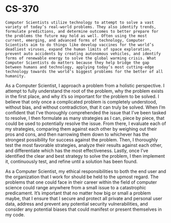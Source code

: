 # CS-370
	Computer Scientists utilize technology to attempt to solve a vast variety of today’s real-world problems. They also identify trends, formulate predictions, and determine outcomes to better prepare for the problems the future may hold as well. Often using the most current, emerging, and advanced forms of technology, Computer Scientists aim to do things like develop vaccines for the world’s deadliest viruses, expand the human limits of space exploration, prevent auto accidents by creating autonomous vehicles, and identify forms of renewable energy to solve the global warming crisis. What Computer Scientists do matters because they help bridge the gap between humans and technology, applying today’s most cutting-edge technology towards the world’s biggest problems for the better of all humanity. 
        
  As a Computer Scientist, I approach a problem from a holistic perspective. I attempt to fully understand the root of the problem, why the problem exists in the first place, and why it’s so important for the problem to be solved. I believe that only once a complicated problem is completely understood, without bias, and without contradiction, that it can truly be solved. When I’m confident that I’ve thoroughly comprehended the issue that I’ve been tasked to resolve, I then formulate as many strategies as I can, piece by piece, that could be used to potentially resolve the issue. From there, I evaluate each of my strategies, comparing them against each other by weighing out their pros and cons, and then narrowing them down to whichever has the strongest possibility for success against the problem. Then, I thoroughly test the most favorable strategies, analyze their results against each other, and differentiate which has the most effectiveness. Lastly, once I’ve identified the clear and best strategy to solve the problem, I then implement it, continuously test, and refine until a solution has been found.
  
  As a Computer Scientist, my ethical responsibilities to both the end user and the organization that I work for should be held to the upmost regard. The problems that one could face in their career within the field of computer science could range anywhere from a small issue to a catastrophic predicament. It’s important that no matter how big or small a problem maybe, that I ensure that I secure and protect all private and personal user data, address and prevent any potential security vulnerabilities, and consider any potential biases that could manifest or present themselves in my code. 
